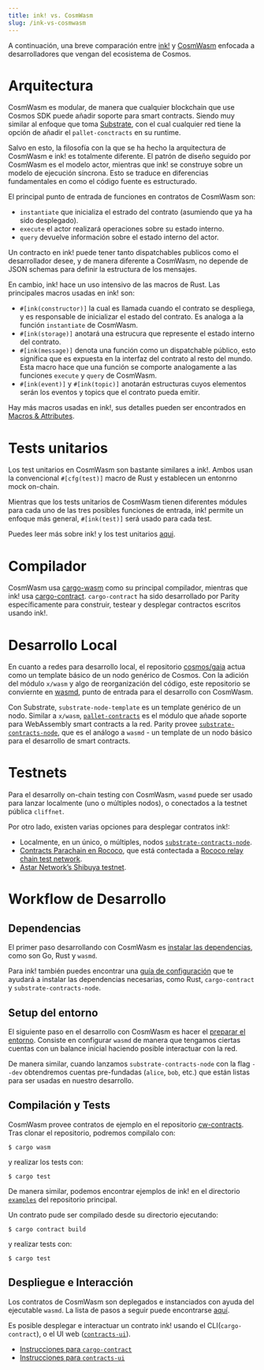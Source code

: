 ```yaml
---
title: ink! vs. CosmWasm
slug: /ink-vs-cosmwasm
---
```


A continuación, una breve comparación entre [ink!](https://github.com/paritytech/ink/)
y [CosmWasm](https://github.com/CosmWasm/cosmwasm) enfocada a desarrolladores que vengan
del ecosistema de Cosmos.

# Arquitectura

CosmWasm es modular, de manera que cualquier blockchain que use Cosmos SDK puede añadir
soporte para smart contracts. Siendo muy similar al enfoque que toma [Substrate](https://substrate.io),
con el cual cualquier red tiene la opción de añadir el `pallet-conctracts` en su runtime.

Salvo en esto, la filosofía con la que se ha hecho la arquitectura de CosmWasm e ink! es 
totalmente diferente. El patrón de diseño seguido por CosmWasm es el modelo actor, mientras
que ink! se construye sobre un modelo de ejecución síncrona. Esto se traduce en diferencias
fundamentales en como el código fuente es estructurado.

El principal punto de entrada de funciones en contratos de CosmWasm son:
- `instantiate` que inicializa el estrado del contrato (asumiendo que ya ha sido desplegado).
- `execute` el actor realizará operaciones sobre su estado interno.
- `query` devuelve información sobre el estado interno del actor.

Un contracto en ink! puede tener tanto dispatchables publicos como el desarrollador desee,
y de manera diferente a CosmWasm, no depende de JSON schemas para definir la estructura de los
mensajes.

En cambio, ink! hace un uso intensivo de las macros de Rust. Las principales macros usadas en ink! son:
- `#[ink(constructor)]` la cual es llamada cuando el contrato se despliega, y es responsable
   de inicializar el estado del contrato. Es analoga a la función `instantiate` de CosmWasm.
- `#[ink(storage)]` anotará una estrucura que represente el estado interno del contrato.
- `#[ink(message)]` denota una función como un dispatchable público, esto significa que es expuesta
   en la interfaz del contrato al resto del mundo. Esta macro hace que una función se comporte
   analogamente a las funciones `execute` y `query` de CosmWasm.
- `#[ink(event)]` y `#[ink(topic)]` anotarán estructuras cuyos elementos serán los eventos y topics
   que el contrato pueda emitir.

Hay más macros usadas en ink!, sus detalles pueden ser encontrados en [Macros & Attributes](/macros-attributes). 

# Tests unitarios

Los test unitarios en CosmWasm son bastante similares a ink!. Ambos usan la convencional
`#[cfg(test)]` macro de Rust y establecen un entonrno mock on-chain.

Mientras que los tests unitarios de CosmWasm tienen diferentes módules para cada uno de las tres
posibles funciones de entrada, ink! permite un enfoque más general, `#[ink(test)]` será usado
para cada test.

Puedes leer más sobre ink! y los test unitarios [aqui](https://ink.substrate.io/basics/contract-testing#unit-tests).

# Compilador

CosmWasm usa [cargo-wasm](https://docs.rs/crate/cargo-wasm/latest) como su principal
compilador, mientras que ink! usa [cargo-contract](https://github.com/paritytech/cargo-contract).
`cargo-contract` ha sido desarrollado por Parity específicamente para construir, testear y desplegar
contractos escritos usando ink!. 

# Desarrollo Local

En cuanto a redes para desarrollo local, el repositorio [cosmos/gaia](https://github.com/cosmos/gaia)
actua como un template básico de un nodo genérico de Cosmos. Con la adición del módulo `x/wasm`
y algo de reorganización del código, este repositorio se conviernte en [wasmd](https://github.com/CosmWasm/wasmd),
punto de entrada para el desarrollo con CosmWasm.

Con Substrate, `substrate-node-template` es un template genérico de un nodo. Similar a `x/wasm`,
[`pallet-contracts`](https://github.com/paritytech/substrate/tree/master/frame/contracts) es el módulo
que añade soporte para WebAssembly smart contracts a la red. Parity provee [`substrate-contracts-node`](https://github.com/paritytech/substrate-contracts-node), que es el análogo a `wasmd` - un template de un nodo básico para
el desarrollo de smart contracts.

# Testnets

Para el desarrolly on-chain testing con CosmWasm, `wasmd` puede ser usado para lanzar localmente
(uno o múltiples nodos), o conectados a la testnet pública `cliffnet`.

Por otro lado, existen varias opciones para desplegar contratos ink!:
- Localmente, en un único, o múltiples, nodos [`substrate-contracts-node`](https://github.com/paritytech/substrate-contracts-node).
- [Contracts Parachain en Rococo](https://polkadot.js.org/apps/?rpc=wss%3A%2F%2Frococo-contracts-rpc.polkadot.io#/explorer), que está contectada a [Rococo relay chain test network](https://polkadot.js.org/apps/?rpc=wss%3A%2F%2Frococo-rpc.polkadot.io#/explorer).
- [Astar Network’s Shibuya testnet](https://docs.astar.network/maintain/collator/shibuya-network/).

# Workflow de Desarrollo

## Dependencias

El primer paso desarrollando con CosmWasm es [instalar las dependencias](https://docs.cosmwasm.com/docs/1.0/getting-started/installation), como son Go, Rust y `wasmd`.

Para ink! también puedes encontrar una [guía de configuración](/getting-started/setup) que te ayudará a instalar
las dependencias necesarias, como Rust, `cargo-contract` y `substrate-contracts-node`.

## Setup del entorno

El siguiente paso en el desarrollo con CosmWasm es hacer el [preparar el entorno](https://docs.cosmwasm.com/docs/1.0/getting-started/setting-env). Consiste en configurar `wasmd` de manera que tengamos
ciertas cuentas con un balance inicial haciendo posible interactuar con la red.

De manera similar, cuando lanzamos `substrate-contracts-node` con la flag `--dev` obtendremos
cuentas pre-fundadas (`alice`, `bob`, etc.) que están listas para ser usadas en nuestro desarrollo.

## Compilación y Tests

CosmWasm provee contratos de ejemplo en el repositorio [cw-contracts](https://github.com/InterWasm/cw-contracts).
Tras clonar el repositorio, podremos compilalo con:
```
$ cargo wasm
```

y realizar los tests con:
```
$ cargo test
```
De manera similar, podemos encontrar ejemplos de ink! en el directorio [`examples`](https://github.com/paritytech/ink/tree/master/examples) del repositorio principal.

Un contrato pude ser compilado desde su directorio ejecutando:
```
$ cargo contract build
```

y realizar tests con:
```
$ cargo test
```

## Despliegue e Interacción

Los contratos de CosmWasm son deplegados e instanciados con ayuda del ejecutable `wasmd`.
La lista de pasos a seguir puede encontrarse [aquí](https://docs.cosmwasm.com/docs/1.0/getting-started/interact-with-contract).

Es posible desplegar e interactuar un contrato ink! usando el CLI(`cargo-contract`), o el UI web ([`contracts-ui`](https://contracts-ui.substrate.io/)).
- [Instrucciones para `cargo-contract`](https://github.com/paritytech/cargo-contract/blob/master/docs/extrinsics.md)
- [Instrucciones para `contracts-ui`](/getting-started/deploy-your-contract)
